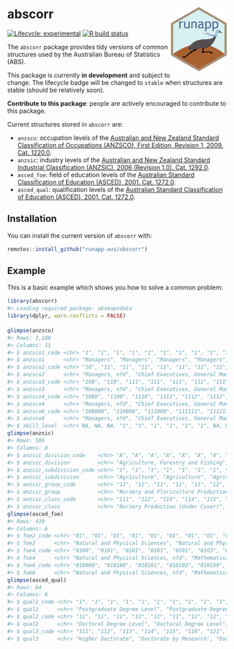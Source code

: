 
<!-- README.md is generated from README.Rmd. Please edit that file -->

# abscorr <img src="man/figures/logo.png" align="right" style="height:150px"/>

<!-- badges: start -->

[![Lifecycle:
experimental](https://img.shields.io/badge/lifecycle-experimental-orange.svg)](https://www.tidyverse.org/lifecycle/#experimental)
[![R build
status](https://github.com/runapp-aus/abscorr/workflows/R-CMD-check/badge.svg)](https://github.com/runapp-aus/abscorr/actions)
<!-- badges: end -->

The `abscorr` package provides tidy versions of common structures used
by the Australian Bureau of Statistics (ABS).

This package is currently **in development** and subject to change. The
lifecycle badge will be changed to `stable` when structures are stable
(should be relatively soon).

**Contribute to this package**: people are actively encouraged to
contribute to this package.

Current structures stored in `abscorr` are:

  - `anzsco`: occupation levels of the [Australian and New Zealand
    Standard Classification of Occupations (ANZSCO), First Edition,
    Revision 1, 2009.
    Cat. 1220.0](https://www.abs.gov.au/AUSSTATS/abs@.nsf/DetailsPage/1220.0First%20Edition,%20Revision%201?OpenDocument).
  - `anzsic`: industry levels of the [Australian and New Zealand
    Standard Industrial Classification (ANZSIC), 2006 (Revision 1.0).
    Cat. 1292.0](https://www.abs.gov.au/ausstats/abs@.nsf/0/20C5B5A4F46DF95BCA25711F00146D75?opendocument).
  - `asced_foe`: field of education levels of the [Australian Standard
    Classification of Education (ASCED), 2001.
    Cat. 1272.0](https://www.abs.gov.au/ausstats/abs@.nsf/mf/1272.0).
  - `asced_qual`: qualification levels of the [Australian Standard
    Classification of Education (ASCED), 2001.
    Cat. 1272.0](https://www.abs.gov.au/ausstats/abs@.nsf/mf/1272.0).

## Installation

You can install the current version of `abscorr` with:

``` r
remotes::install_github("runapp-aus/abscorr")
```

## Example

This is a basic example which shows you how to solve a common problem:

``` r
library(abscorr)
#> Loading required package: absmapsdata
library(dplyr, warn.conflicts = FALSE)

glimpse(anzsco)
#> Rows: 1,180
#> Columns: 11
#> $ anzsco1_code <chr> "1", "1", "1", "1", "1", "1", "1", "1", "1", "1", "1", "…
#> $ anzsco1      <chr> "Managers", "Managers", "Managers", "Managers", "Manager…
#> $ anzsco2_code <chr> "10", "11", "11", "11", "11", "11", "11", "11", "11", "1…
#> $ anzsco2      <chr> "Managers, nfd", "Chief Executives, General Managers and…
#> $ anzsco3_code <chr> "100", "110", "111", "111", "111", "111", "111", "111", …
#> $ anzsco3      <chr> "Managers, nfd", "Chief Executives, General Managers and…
#> $ anzsco4_code <chr> "1000", "1100", "1110", "1111", "1112", "1112", "1113", …
#> $ anzsco4      <chr> "Managers, nfd", "Chief Executives, General Managers and…
#> $ anzsco6_code <chr> "100000", "110000", "111000", "111111", "111211", "11121…
#> $ anzsco6      <chr> "Managers, nfd", "Chief Executives, General Managers and…
#> $ skill_level  <chr> NA, NA, NA, "1", "1", "1", "1", "1", "1", NA, NA, "1", "…
glimpse(anzsic)
#> Rows: 506
#> Columns: 8
#> $ anzsic_division_code    <chr> "A", "A", "A", "A", "A", "A", "A", "A", "A", …
#> $ anzsic_division         <chr> "Agriculture, Forestry and Fishing", "Agricul…
#> $ anzsic_subdivision_code <chr> "1", "1", "1", "1", "1", "1", "1", "1", "1", …
#> $ anzsic_subdivision      <chr> "Agriculture", "Agriculture", "Agriculture", …
#> $ anzsic_group_code       <chr> "11", "11", "11", "11", "11", "12", "12", "12…
#> $ anzsic_group            <chr> "Nursery and Floriculture Production", "Nurse…
#> $ anzsic_class_code       <chr> "111", "112", "113", "114", "115", "121", "12…
#> $ anzsic_class            <chr> "Nursery Production (Under Cover)", "Nursery …
glimpse(asced_foe)
#> Rows: 439
#> Columns: 6
#> $ foe2_code <chr> "01", "01", "01", "01", "01", "01", "01", "01", "01", "01",…
#> $ foe2      <chr> "Natural and Physical Sciences", "Natural and Physical Scie…
#> $ foe4_code <chr> "0100", "0101", "0101", "0101", "0101", "0103", "0103", "01…
#> $ foe4      <chr> "Natural and Physical Sciences, nfd", "Mathematical Science…
#> $ foe6_code <chr> "010000", "010100", "010101", "010103", "010199", "010300",…
#> $ foe6      <chr> "Natural and Physical Sciences, nfd", "Mathematical Science…
glimpse(asced_qual)
#> Rows: 64
#> Columns: 6
#> $ qual1_code <chr> "1", "1", "1", "1", "1", "1", "1", "1", "1", "1", "1", "2"…
#> $ qual1      <chr> "Postgraduate Degree Level", "Postgraduate Degree Level", …
#> $ qual2_code <chr> "11", "11", "11", "11", "11", "11", "12", "12", "12", "12"…
#> $ qual2      <chr> "Doctoral Degree Level", "Doctoral Degree Level", "Doctora…
#> $ qual3_code <chr> "111", "112", "113", "114", "115", "116", "121", "122", "1…
#> $ qual3      <chr> "Higher Doctorate", "Doctorate by Research", "Doctorate by…
```

